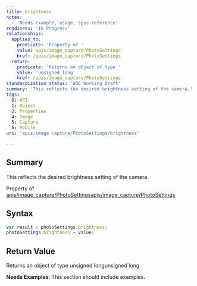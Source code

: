 ```yaml
---
title: brightness
notes:
  - 'Needs example, usage, spec reference'
readiness: 'In Progress'
relationships:
  applies_to:
    predicate: 'Property of '
    value: apis/image_capture/PhotoSettings
    href: /apis/image_capture/PhotoSettings
  return:
    predicate: 'Returns an object of type '
    value: 'unsigned long'
    href: /apis/image_capture/PhotoSettings
standardization_status: 'W3C Working Draft'
summary: 'This reflects the desired brightness setting of the camera.'
tags:
  0: API
  1: Object
  2: Properties
  4: Image
  5: Capture
  6: Mobile
uri: 'apis/image capture/PhotoSettings/brightness'

---
```

## Summary

This reflects the desired brightness setting of the camera.

Property of [apis/image\_capture/PhotoSettings](/apis/image_capture/PhotoSettings)[apis/image\_capture/PhotoSettings](/apis/image_capture/PhotoSettings)

## Syntax

``` js
var result = photoSettings.brightness;
photoSettings.brightness = value;
```

## Return Value

Returns an object of type unsigned longunsigned long

**Needs Examples**: This section should include examples.


